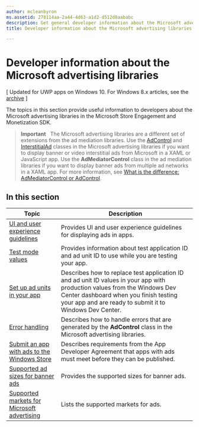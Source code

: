 ```yaml
---
author: mcleanbyron
ms.assetid: 278114aa-2a44-4d63-a1d2-d512d8aababc
description: Get general developer information about the Microsoft advertising libraries in the Microsoft Store Engagement and Monetization SDK.
title: Developer information about the Microsoft advertising libraries

---
```


# Developer information about the Microsoft advertising libraries


\[ Updated for UWP apps on Windows 10. For Windows 8.x articles, see the [archive](http://go.microsoft.com/fwlink/p/?linkid=619132) \]

The topics in this section provide useful information to developers about the Microsoft advertising libraries in the Microsoft Store Engagement and Monetization SDK.

  > **Important**   The Microsoft advertising libraries are a different set of extensions from the ad mediation libraries. Use the [AdControl](https://msdn.microsoft.com/library/windows/apps/microsoft.advertising.winrt.ui.adcontrol.aspx) and [InterstitialAd](https://msdn.microsoft.com/library/windows/apps/microsoft.advertising.winrt.ui.interstitialad.aspx) classes in the Microsoft advertising libraries if you want to display banner or video interstitial ads from Microsoft in a XAML or JavaScript app. Use the **AdMediatorControl** class in the ad mediation libraries if you want to display banner ads from multiple ad networks in a XAML app. For more information, see [What is the difference: AdMediatorControl or AdControl](what-is-the-difference-admediatorcontrol-or-adcontrol.md).

## In this section

| Topic                                                                                                       | Description                 |
|-------------------------------------------------------------------------------------------------------------|-----------------------------|
| [UI and user experience guidelines](ui-and-user-experience-guidelines.md) |  Provides UI and user experience guidelines for displaying ads in apps.  |
| [Test mode values](test-mode-values.md)        |  Provides information about test application ID and ad unit ID to use while you are testing your app.   |
| [Set up ad units in your app](set-up-ad-units-in-your-app.md)      | Describes how to replace test application ID and ad unit ID values in your app with production values from the Windows Dev Center dashboard when you finish testing your app and are ready to submit it to Windows Dev Center.   |
| [Error handling](error-handling-with-advertising-libraries.md)                                    |  Describes how to handle errors that are generated by the **AdControl** class in the Microsoft advertising libraries.   |
| [Submit an app with ads to the Windows Store](submit-an-app-with-ads-to-the-windows-store.md)                                    |  Describes requirements from the App Developer Agreement that apps with ads must meet before they can be published.   |
| [Supported ad sizes for banner ads](supported-ad-sizes-for-banner-ads.md)                                    |  Provides the supported sizes for banner ads.   |
| [Supported markets for Microsoft advertising](supported-markets-for-microsoft-advertising.md)                                    |  Lists the supported markets for ads.   |



 

 
